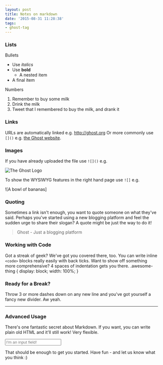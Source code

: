 ```yaml
---
layout: post
title: Notes on markdown
date: '2015-08-31 11:28:38'
tags:
- ghost-tag
---
```


### Lists

Bullets
* Use *italics*
* Use **bold**
    * A nested item
* A final item

Numbers
1. Remember to buy some milk
2. Drink the milk
3. Tweet that I remembered to buy the milk, and drank it

### Links

URLs are automatically linked e.g. http://ghost.org
Or more commonly use `[]()` e.g. [the Ghost website](http://ghost.org).

### Images

If you have already uploaded the file use `![]()` e.g. 

![The Ghost Logo](https://ghost.org/images/ghost.png)

To show the WYSIWYG features in the right hand page use `![]` e.g.

![A bowl of bananas]


### Quoting

Sometimes a link isn't enough, you want to quote someone on what they've said. Perhaps you've started using a new blogging platform and feel the sudden urge to share their slogan? A quote might be just the way to do it!

> Ghost - Just a blogging platform

### Working with Code

Got a streak of geek? We've got you covered there, too. You can write inline `<code>` blocks really easily with back ticks. Want to show off something more comprehensive? 4 spaces of indentation gets you there.
    .awesome-thing {
        display: block;
        width: 100%;
    }

### Ready for a Break? 

Throw 3 or more dashes down on any new line and you've got yourself a fancy new divider. Aw yeah.

---

### Advanced Usage

There's one fantastic secret about Markdown. If you want, you can write plain old HTML and it'll still work! Very flexible.

<input type="text" placeholder="I'm an input field!" />

That should be enough to get you started. Have fun - and let us know what you think :)